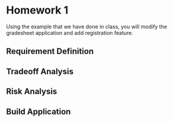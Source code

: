 # Homework 1

Using the example that we have done in class, you will modify the gradesheet application and add registration feature.

## Requirement Definition


## Tradeoff Analysis


## Risk Analysis


## Build Application
